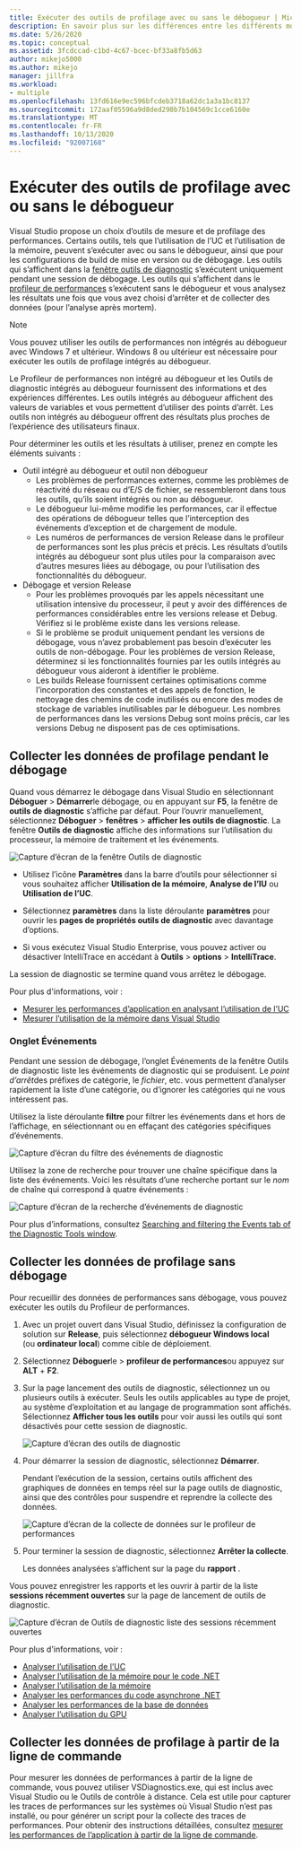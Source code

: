 ```yaml
---
title: Exécuter des outils de profilage avec ou sans le débogueur | Microsoft Docs
description: En savoir plus sur les différences entre les différents modes disponibles pour les outils de profilage
ms.date: 5/26/2020
ms.topic: conceptual
ms.assetid: 3fcdccad-c1bd-4c67-bcec-bf33a8fb5d63
author: mikejo5000
ms.author: mikejo
manager: jillfra
ms.workload:
- multiple
ms.openlocfilehash: 13fd616e9ec596bfcdeb3718a62dc1a3a1bc8137
ms.sourcegitcommit: 172aaf05596a9d8ded298b7b104569c1cce6160e
ms.translationtype: MT
ms.contentlocale: fr-FR
ms.lasthandoff: 10/13/2020
ms.locfileid: "92007168"
---
```

# <a name="run-profiling-tools-with-or-without-the-debugger"></a>Exécuter des outils de profilage avec ou sans le débogueur

Visual Studio propose un choix d’outils de mesure et de profilage des performances. Certains outils, tels que l’utilisation de l’UC et l’utilisation de la mémoire, peuvent s’exécuter avec ou sans le débogueur, ainsi que pour les configurations de build de mise en version ou de débogage. Les outils qui s’affichent dans la [fenêtre outils de diagnostic](../profiling/profiling-feature-tour.md#measure-performance-while-debugging) s’exécutent uniquement pendant une session de débogage. Les outils qui s’affichent dans le [profileur de performances](../profiling/profiling-feature-tour.md#post_mortem) s’exécutent sans le débogueur et vous analysez les résultats une fois que vous avez choisi d’arrêter et de collecter des données (pour l’analyse après mortem).

>[!NOTE]
>Vous pouvez utiliser les outils de performances non intégrés au débogueur avec Windows 7 et ultérieur. Windows 8 ou ultérieur est nécessaire pour exécuter les outils de profilage intégrés au débogueur.

Le Profileur de performances non intégré au débogueur et les Outils de diagnostic intégrés au débogueur fournissent des informations et des expériences différentes. Les outils intégrés au débogueur affichent des valeurs de variables et vous permettent d’utiliser des points d’arrêt. Les outils non intégrés au débogueur offrent des résultats plus proches de l’expérience des utilisateurs finaux.

Pour déterminer les outils et les résultats à utiliser, prenez en compte les éléments suivants :

- Outil intégré au débogueur et outil non débogueur
  - Les problèmes de performances externes, comme les problèmes de réactivité du réseau ou d’E/S de fichier, se ressembleront dans tous les outils, qu’ils soient intégrés ou non au débogueur.
  - Le débogueur lui-même modifie les performances, car il effectue des opérations de débogueur telles que l’interception des événements d’exception et de chargement de module.
  - Les numéros de performances de version Release dans le profileur de performances sont les plus précis et précis. Les résultats d’outils intégrés au débogueur sont plus utiles pour la comparaison avec d’autres mesures liées au débogage, ou pour l’utilisation des fonctionnalités du débogueur.
- Débogage et version Release
  - Pour les problèmes provoqués par les appels nécessitant une utilisation intensive du processeur, il peut y avoir des différences de performances considérables entre les versions release et Debug. Vérifiez si le problème existe dans les versions release.
  - Si le problème se produit uniquement pendant les versions de débogage, vous n’avez probablement pas besoin d’exécuter les outils de non-débogage. Pour les problèmes de version Release, déterminez si les fonctionnalités fournies par les outils intégrés au débogueur vous aideront à identifier le problème.
  - Les builds Release fournissent certaines optimisations comme l’incorporation des constantes et des appels de fonction, le nettoyage des chemins de code inutilisés ou encore des modes de stockage de variables inutilisables par le débogueur. Les nombres de performances dans les versions Debug sont moins précis, car les versions Debug ne disposent pas de ces optimisations.

## <a name="collect-profiling-data-while-debugging"></a><a name="BKMK_Quick_start__Collect_diagnostic_data"></a> Collecter les données de profilage pendant le débogage

Quand vous démarrez le débogage dans Visual Studio en sélectionnant **Déboguer**  >  **Démarrer**le débogage, ou en appuyant sur **F5**, la fenêtre de **outils de diagnostic** s’affiche par défaut. Pour l’ouvrir manuellement, sélectionnez **Déboguer**  >  **fenêtres**  >  **afficher les outils de diagnostic**. La fenêtre **Outils de diagnostic** affiche des informations sur l’utilisation du processeur, la mémoire de traitement et les événements.

![Capture d’écran de la fenêtre Outils de diagnostic](../profiling/media/diagnostictoolswindow.png " Fenêtre Outils de diagnostic")

- Utilisez l’icône **Paramètres** dans la barre d’outils pour sélectionner si vous souhaitez afficher **Utilisation de la mémoire**, **Analyse de l’IU** ou **Utilisation de l’UC**.

- Sélectionnez **paramètres** dans la liste déroulante **paramètres** pour ouvrir les **pages de propriétés outils de diagnostic** avec davantage d’options.

- Si vous exécutez Visual Studio Enterprise, vous pouvez activer ou désactiver IntelliTrace en accédant à **Outils**  >  **options**  >  **IntelliTrace**.

La session de diagnostic se termine quand vous arrêtez le débogage.

Pour plus d'informations, voir :

- [Mesurer les performances d’application en analysant l’utilisation de l’UC](../profiling/beginners-guide-to-performance-profiling.md)
- [Mesurer l’utilisation de la mémoire dans Visual Studio](../profiling/memory-usage.md)

### <a name="the-events-tab"></a>Onglet Événements

Pendant une session de débogage, l’onglet Événements de la fenêtre Outils de diagnostic liste les événements de diagnostic qui se produisent. Le *point d’arrêt*des préfixes de catégorie, le *fichier*, etc. vous permettent d’analyser rapidement la liste d’une catégorie, ou d’ignorer les catégories qui ne vous intéressent pas.

Utilisez la liste déroulante **filtre** pour filtrer les événements dans et hors de l’affichage, en sélectionnant ou en effaçant des catégories spécifiques d’événements.

![Capture d’écran du filtre des événements de diagnostic](../profiling/media/diagnosticeventfilter.png "Filtre d’événement de diagnostic")

Utilisez la zone de recherche pour trouver une chaîne spécifique dans la liste des événements. Voici les résultats d’une recherche portant sur le *nom* de chaîne qui correspond à quatre événements :

![Capture d’écran de la recherche d’événements de diagnostic](../profiling/media/diagnosticseventsearch.png "Recherche d’événements de diagnostic")

Pour plus d’informations, consultez [Searching and filtering the Events tab of the Diagnostic Tools window](https://devblogs.microsoft.com/devops/searching-and-filtering-the-events-tab-of-the-diagnostic-tools-window/).

## <a name="collect-profiling-data-without-debugging"></a>Collecter les données de profilage sans débogage

Pour recueillir des données de performances sans débogage, vous pouvez exécuter les outils du Profileur de performances.

1. Avec un projet ouvert dans Visual Studio, définissez la configuration de solution sur **Release**, puis sélectionnez **débogueur Windows local**   (ou **ordinateur local**) comme cible de déploiement.

1. Sélectionnez **Déboguer**le  >  **profileur de performances**ou appuyez sur **ALT** + **F2**.

1. Sur la page lancement des outils de diagnostic, sélectionnez un ou plusieurs outils à exécuter. Seuls les outils applicables au type de projet, au système d’exploitation et au langage de programmation sont affichés. Sélectionnez **Afficher tous les outils** pour voir aussi les outils qui sont désactivés pour cette session de diagnostic.

   ![Capture d’écran des outils de diagnostic](../profiling/media/diaghubsummarypage.png "DIAG_SelectTool")

1. Pour démarrer la session de diagnostic, sélectionnez **Démarrer**.

   Pendant l’exécution de la session, certains outils affichent des graphiques de données en temps réel sur la page outils de diagnostic, ainsi que des contrôles pour suspendre et reprendre la collecte des données.

    ![Capture d’écran de la collecte de données sur le profileur de performances](../profiling/media/diaghubcollectdata.png "Collecte de données par le Hub")

1. Pour terminer la session de diagnostic, sélectionnez **Arrêter la collecte**.

   Les données analysées s’affichent sur la page du **rapport** .

Vous pouvez enregistrer les rapports et les ouvrir à partir de la liste **sessions récemment ouvertes** sur la page de lancement de outils de diagnostic.

![Capture d’écran de Outils de diagnostic liste des sessions récemment ouvertes](../profiling/media/diaghubopenexistingdiagsession.png "PDHUB_OpenExistingDiagSession")

Pour plus d'informations, voir :

- [Analyser l’utilisation de l’UC](../profiling/cpu-usage.md)
- [Analyser l’utilisation de la mémoire pour le code .NET](../profiling/dotnet-alloc-tool.md)
- [Analyser l’utilisation de la mémoire](../profiling/memory-usage-without-debugging2.md)
- [Analyser les performances du code asynchrone .NET](../profiling/analyze-async.md)
- [Analyser les performances de la base de données](../profiling/analyze-database.md)
- [Analyser l’utilisation du GPU](../profiling/gpu-usage.md)

## <a name="collect-profiling-data-from-the-command-line"></a>Collecter les données de profilage à partir de la ligne de commande

Pour mesurer les données de performances à partir de la ligne de commande, vous pouvez utiliser VSDiagnostics.exe, qui est inclus avec Visual Studio ou le Outils de contrôle à distance. Cela est utile pour capturer les traces de performances sur les systèmes où Visual Studio n’est pas installé, ou pour générer un script pour la collecte des traces de performances. Pour obtenir des instructions détaillées, consultez [mesurer les performances de l’application à partir de la ligne de commande](../profiling/profile-apps-from-command-line.md).